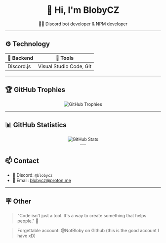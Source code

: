 <h1 align="center">👋 Hi, I'm BlobyCZ</h1>
<p align="center">
  🧑‍💻 Discord bot developer & NPM developer
</p>

---

## ⚙️ Technology

| 🔌 Backend | 🧰 Tools |
|-------------|-------------|
| Discord.js | Visual Studio Code, Git |

---

## 🏆 GitHub Trophies

<p align="center">
  <img src="https://github-profile-trophy.vercel.app/?username=Bloby22&theme=onedark&no-bg=true&margin-w=10&margin-h=10" alt="GitHub Trophies" />
</p>

---

## 📊 GitHub Statistics

<p align="center">
  <img src="https://github-readme-stats.vercel.app/api?username=Bloby22&show_icons=true&theme=radical" alt="GitHub Stats" />
  <br />
---

## 📫 Contact

- 💬 Discord: `@blobycz`
- 📧 Email: [blobycz@proton.me](mailto:blobycz@proton.me)

---

## 🪧 Other

> "Code isn't just a tool. It's a way to create something that helps people." 🚀

> Forgettable account: @NotBloby on Github (this is the good account I have xD)
